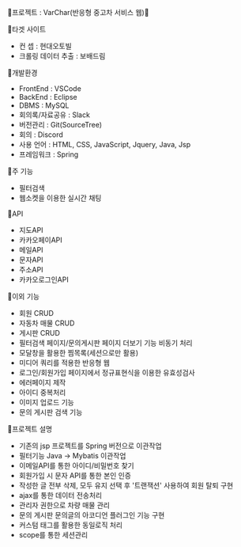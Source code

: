 🛑프로젝트 : VarChar(반응형 중고차 서비스 웹)🛑

💠타겟 사이트
- 컨 셉 : 현대오토빌
- 크롤링 데이터 추출 : 보배드림

💠개발환경
- FrontEnd : VSCode
- BackEnd : Eclipse
- DBMS : MySQL
- 회의록/자료공유 : Slack
- 버전관리 : Git(SourceTree)
- 회의 : Discord
- 사용 언어 : HTML, CSS, JavaScript, Jquery, Java, Jsp
- 프레임워크 : Spring

💠주 기능
- 필터검색
- 웹소켓을 이용한 실시간 채팅

💠API
- 지도API
- 카카오페이API
- 메일API
- 문자API
- 주소API
- 카카오로그인API

💠이외 기능
- 회원 CRUD
- 자동차 매물 CRUD
- 게시판 CRUD
- 필터검색 페이지/문의게시판 페이지 더보기 기능 비동기 처리
- 모달창을 활용한 찜목록(세션으로만 활용)
- 미디어 쿼리를 적용한 반응형 웹
- 로그인/회원가입 페이지에서 정규표현식을 이용한 유효성검사
- 에러페이지 제작
- 아이디 중복처리
- 이미지 업로드 기능
- 문의 게시판 검색 기능

💠프로젝트 설명
- 기존의 jsp 프로젝트를 Spring 버전으로 이관작업
- 필터기능 Java -> Mybatis 이관작업
- 이메일API를 통한 아이디/비밀번호 찾기
- 회원가입 시 문자 API를 통한 본인 인증
- 작성한 글 전부 삭제, 모두 유지 선택 후 '트랜잭션' 사용하여 회원 탈퇴 구현
- ajax를 통한 데이터 전송처리
- 관리자 권한으로 차량 매물 관리
- 문의 게시판 문의글의 아코디언 플러그인 기능 구현
- 커스텀 태그를 활용한 동일로직 처리
- scope를 통한 세션관리
